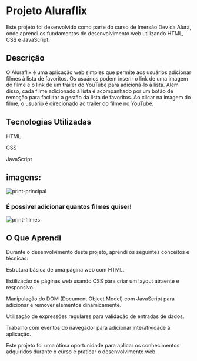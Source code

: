 # Projeto Aluraflix
Este projeto foi desenvolvido como parte do curso de Imersão Dev da Alura, onde aprendi os fundamentos de desenvolvimento web utilizando HTML, CSS e JavaScript.

## Descrição
O Aluraflix é uma aplicação web simples que permite aos usuários adicionar filmes à lista de favoritos. Os usuários podem inserir o link de uma imagem do filme e o link de um trailer do YouTube para adicioná-lo à lista. Além disso, cada filme adicionado à lista é acompanhado por um botão de remoção para facilitar a gestão da lista de favoritos. Ao clicar na imagem do filme, o usuário é direcionado ao trailer do filme no YouTube.

## Tecnologias Utilizadas
HTML

CSS

JavaScript

## imagens:
![print-principal](https://github.com/PedroNunes22/projeto-AluraFlix/assets/119435629/872a2cf8-be98-46b6-8a34-198aec7402d6)


### É possivel adicionar quantos filmes quiser!
![print-filmes](https://github.com/PedroNunes22/projeto-AluraFlix/assets/119435629/5ecd47c7-fe29-404c-98c6-a0c97bf5c35c)


## O Que Aprendi
Durante o desenvolvimento deste projeto, aprendi os seguintes conceitos e técnicas:

Estrutura básica de uma página web com HTML.

Estilização de páginas web usando CSS para criar um layout atraente e responsivo.

Manipulação do DOM (Document Object Model) com JavaScript para adicionar e remover elementos dinamicamente.

Utilização de expressões regulares para validação de entradas de dados.

Trabalho com eventos do navegador para adicionar interatividade à aplicação.

Este projeto foi uma ótima oportunidade para aplicar os conhecimentos adquiridos durante o curso e praticar o desenvolvimento web.
